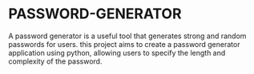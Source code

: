# PASSWORD-GENERATOR
A password generator is a useful tool that generates strong and random passwords for users. this project aims to create a password generator application using python, allowing users to specify the length and complexity of the password.
